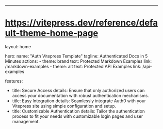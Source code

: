 ---
# https://vitepress.dev/reference/default-theme-home-page
layout: home

hero:
  name: "Auth Vitepress Template"
  tagline: Authenticated Docs in 5 Minutes
  actions:
    - theme: brand
      text: Protected Markdown Examples
      link: /markdown-examples
    - theme: alt
      text: Protected API Examples
      link: /api-examples

features:
  - title: Secure Access
    details: Ensure that only authorized users can access your documentation with robust authentication mechanisms.
  - title: Easy Integration
    details: Seamlessly integrate Auth0 with your Vitepress site using simple configuration and setup.
  - title: Customizable Authentication
    details: Tailor the authentication process to fit your needs with customizable login pages and user management.

